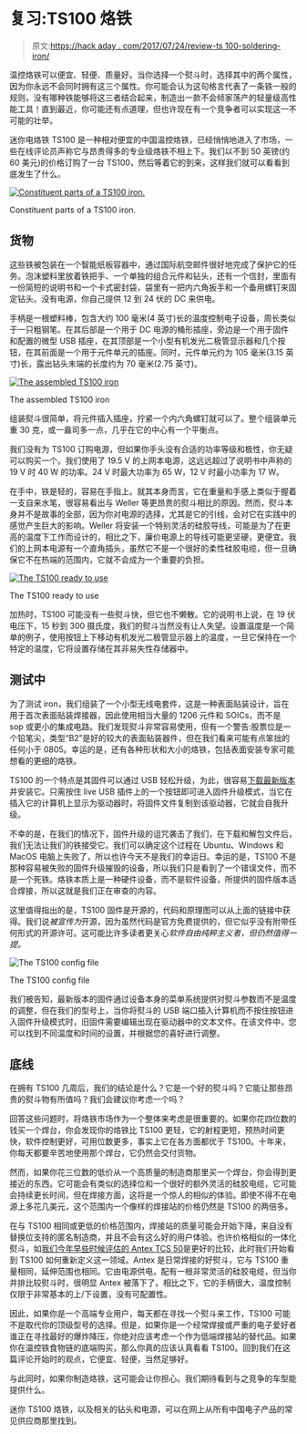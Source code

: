 # 复习:TS100 烙铁

> 原文:[https://hack aday . com/2017/07/24/review-ts 100-soldering-iron/](https://hackaday.com/2017/07/24/review-ts100-soldering-iron/)

温控烙铁可以便宜、轻便、质量好。当你选择一个熨斗时，选择其中的两个属性，因为你永远不会同时拥有这三个属性。你可能会认为这句格言代表了一条铁一般的规则，没有哪种铁能够将这三者结合起来，制造出一款不会倾家荡产的轻量级高性能工具！直到最近，你可能还有点道理，但也许现在有一个竞争者可以实现这一不可能的壮举。

迷你电烙铁 TS100 是一种相对便宜的中国温控烙铁，已经悄悄地进入了市场，一些在线评论员声称它与昂贵得多的专业级烙铁不相上下。我们以不到 50 英镑(约 60 美元)的价格订购了一台 TS100，然后等着它的到来，这样我们就可以看看到底发生了什么。

[![Constituent parts of a TS100 iron.](../Images/c9224c087129dc36387cd2876d22ba58.png)](https://hackaday.com/wp-content/uploads/2017/06/ts100-parts.jpg)

Constituent parts of a TS100 iron.

## 货物

这些铁被包装在一个智能纸板容器中，通过国际航空邮件很好地完成了保护它的任务。泡沫塑料里放着铁把手、一个单独的组合元件和钻头，还有一个信封，里面有一份简短的说明书和一个卡式密封袋，袋里有一把内六角扳手和一个备用螺钉来固定钻头。没有电源，你自己提供 12 到 24 伏的 DC 来供电。

手柄是一根塑料棒，包含大约 100 毫米(4 英寸)长的温度控制电子设备，周长类似于一只粗钢笔。在其后部是一个用于 DC 电源的桶形插座，旁边是一个用于固件和配置的微型 USB 插座，在其顶部是一个小型有机发光二极管显示器和几个按钮，在其前面是一个用于元件单元的插座。同时，元件单元约为 105 毫米(3.15 英寸)长，露出钻头末端的长度约为 70 毫米(2.75 英寸)。

[![The assembled TS100 iron](../Images/a78422f262a147c17a1a7cdb9f1d0ca5.png)](https://hackaday.com/wp-content/uploads/2017/06/ts100-iron.jpg)

The assembled TS100 iron

组装熨斗很简单，将元件插入插座，拧紧一个内六角螺钉就可以了。整个组装单元重 30 克，或一盎司多一点，几乎在它的中心有一个平衡点。

我们没有为 TS100 订购电源，但如果你手头没有合适的功率等级和极性，你无疑可以购买一个。我们使用了 19.5 V 的上网本电源，这远远超过了说明书中声称的 19 V 时 40 W 的功率。24 V 时最大功率为 65 W，12 V 时最小功率为 17 W。

在手中，铁是轻的，容易在手指上。就其本身而言，它在重量和手感上类似于握着一支自来水笔，很容易看出与 Weller 等更昂贵的熨斗相比的原因。然而，熨斗本身并不是故事的全部，因为你对电源的选择，尤其是它的引线，会对它在实践中的感觉产生巨大的影响。Weller 将安装一个特别灵活的硅胶导线，可能是为了在更高的温度下工作而设计的，相比之下，廉价电源上的导线可能更坚硬，更便宜。我们的上网本电源有一个直角插头，虽然它不是一个很好的柔性硅胶电缆，但一旦确保它不在热端的范围内，它就不会成为一个重要的负担。

[![The TS100 ready to use](../Images/5b18d09b0beeef628b7074c5c7e9893d.png)](https://hackaday.com/wp-content/uploads/2017/06/ts100-in-holder.jpg)

The TS100 ready to use

加热时，TS100 可能没有一些熨斗快，但它也不懒散。它的说明书上说，在 19 伏电压下，15 秒到 300 摄氏度，我们的熨斗当然没有让人失望。设置温度是一个简单的例子，使用按钮上下移动有机发光二极管显示器上的温度，一旦它保持在一个特定的温度，它将设置存储在其非易失性存储器中。

## 测试中

为了测试 iron，我们组装了一个小型无线电套件，这是一种表面贴装设计，旨在用于首次表面贴装焊接器，因此使用相当大量的 1206 元件和 SOICs，而不是 sop 或更小的集成电路。我们发现熨斗非常容易使用，但有一个警告:股票位是一个铅笔尖，类型“B2”是好的较大的表面贴装器件，但在我们看来可能有点笨拙的任何小于 0805。幸运的是，还有各种形状和大小的烙铁，包括表面安装专家可能想看的更细的烙铁。

TS100 的一个特点是其固件可以通过 USB 轻松升级，为此，很容易[下载最新版本](http://www.minidso.com/forum.php?mod=viewthread&tid=892&extra=page%3D1)并安装它。只需按住 live USB 插件上的一个按钮即可进入固件升级模式，当它在插入它的计算机上显示为驱动器时，将固件文件复制到该驱动器，它就会自我升级。

不幸的是，在我们的情况下，固件升级的诅咒袭击了我们，在下载和解包文件后，我们无法让我们的铁接受它。我们可以确定这个过程在 Ubuntu、Windows 和 MacOS 电脑上失败了，所以也许今天不是我们的幸运日。幸运的是，TS100 不是那种容易被失败的固件升级摧毁的设备，所以我们只是看到了一个错误文件，而不是一个死铁。烙铁本质上是一种硬件设备，而不是软件设备，所提供的固件版本适合焊接，所以这就是我们正在审查的内容。

这里值得指出的是，TS100 固件是开源的，代码和原理图可以从上面的链接中获得。我们说*被宣传为*开源，因为虽然代码是官方免费提供的，但它似乎没有附带任何形式的开源许可。这可能比许多读者更关心*软件自由纯粹主义者，但仍然值得一提。*

![The TS100 config file](../Images/7ff0a4ffcc2e082cf25adf47f380480c.png)

The TS100 config file

我们被告知，最新版本的固件通过设备本身的菜单系统提供对熨斗参数而不是温度的调整，但在我们的型号上，当你将熨斗的 USB 端口插入计算机而不按住按钮进入固件升级模式时，旧固件需要编辑出现在驱动器中的文本文件。在该文件中，您可以找到不同温度和时间的设置，并根据您的喜好进行调整。

## 底线

在拥有 TS100 几周后，我们的结论是什么？它是一个好的熨斗吗？它能让那些昂贵的熨斗物有所值吗？我们会建议你考虑一个吗？

回答这些问题时，将烙铁市场作为一个整体来考虑是很重要的。如果你花四位数的钱买一个焊台，你会发现你的烙铁比 TS100 更轻，它的射程更短，预热时间更快，软件控制更好，可用位数更多，事实上它在各方面都优于 TS100。十年来，你每天都要辛苦地使用那个焊台，它仍然会交付货物。

然而，如果你花三位数的低价从一个高质量的制造商那里买一个焊台，你会得到更接近的东西。它可能会有类似的选择位和一个很好的额外灵活的硅胶电缆，它可能会持续更长时间，但在焊接方面，这将是一个惊人的相似的体验。即使不得不在电源上多花几美元，这个范围内一个像样的焊接站的价格仍然是 TS100 的两倍多。

在与 TS100 相同或更低的价格范围内，焊接站的质量可能会开始下降，来自没有替换位支持的匿名制造商，并且不会有这么好的用户体验。也许价格相似的一体化熨斗，如[我们今年早些时候评估的 Antex TCS 50](http://hackaday.com/2017/03/02/review-antex-tcs-50w-digital-temperature-controlled-soldering-iron/)是更好的比较，此时我们开始看到 TS100 如何重新定义这一领域。Antex 是日常焊接的好熨斗，它与 TS100 重量相同，延伸范围也相同。它由电源供电，配有一根非常灵活的硅胶电缆，但当你并排比较熨斗时，很明显 Antex 被落下了。相比之下，它的手柄很大，温度控制仅限于非常基本的上/下设置，没有可配置性。

因此，如果你是一个高端专业用户，每天都在寻找一个熨斗来工作，TS100 可能不是取代你的顶级型号的选择。但是，如果你是一个经常焊接或严重的电子爱好者谁正在寻找最好的爆炸降压，你绝对应该考虑一个作为低端焊接站的替代品。如果你在温控铁食物链的底端购买，那么你真的应该认真看看 TS100。回到我们在这篇评论开始时的观点，它便宜、轻便，当然足够好。

与此同时，如果你制造烙铁，这可能会让你担心。我们期待看到与之竞争的车型能提供什么。

迷你 TS100 烙铁，以及相关的钻头和电源，可以在网上从所有中国电子产品的常见供应商那里找到。